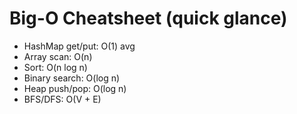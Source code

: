 # Big-O Cheatsheet (quick glance)

- HashMap get/put: O(1) avg
- Array scan: O(n)
- Sort: O(n log n)
- Binary search: O(log n)
- Heap push/pop: O(log n)
- BFS/DFS: O(V + E)
